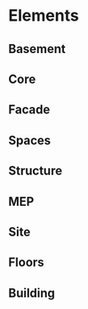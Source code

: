 # Elements

## Basement
## Core
## Facade
## Spaces
## Structure
## MEP
## Site
## Floors
## Building

